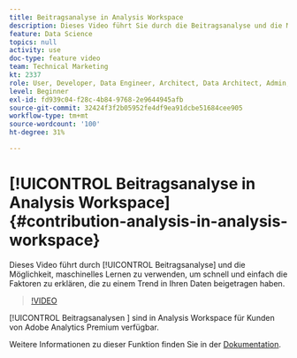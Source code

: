 ```yaml
---
title: Beitragsanalyse in Analysis Workspace
description: Dieses Video führt Sie durch die Beitragsanalyse und die Möglichkeit, maschinelles Lernen zu verwenden, um die Faktoren, die zu einem Trend in Ihren Daten beigetragen haben, schnell und einfach zu erklären.
feature: Data Science
topics: null
activity: use
doc-type: feature video
team: Technical Marketing
kt: 2337
role: User, Developer, Data Engineer, Architect, Data Architect, Admin, Leader
level: Beginner
exl-id: fd939c04-f28c-4b84-9768-2e9644945afb
source-git-commit: 32424f3f2b05952fe4df9ea91dcbe51684cee905
workflow-type: tm+mt
source-wordcount: '100'
ht-degree: 31%

---
```


# [!UICONTROL Beitragsanalyse in Analysis Workspace] {#contribution-analysis-in-analysis-workspace}

Dieses Video führt durch [!UICONTROL Beitragsanalyse] und die Möglichkeit, maschinelles Lernen zu verwenden, um schnell und einfach die Faktoren zu erklären, die zu einem Trend in Ihren Daten beigetragen haben.

>[!VIDEO](https://video.tv.adobe.com/v/25443/?quality=12)

[!UICONTROL Beitragsanalysen ] sind in Analysis Workspace für Kunden von Adobe Analytics Premium verfügbar.

Weitere Informationen zu dieser Funktion finden Sie in der [Dokumentation](https://marketing.adobe.com/resources/help/de_DE/analytics/analysis-workspace/anomaly_detection.html).

